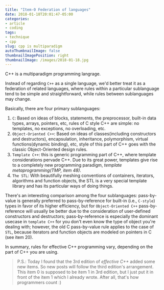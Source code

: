 ```yaml
---
title: "Item-0 Federation of languages"
date: 2018-01-18T20:01:47-05:00
categories:
- article
- coding
tags:
- technique
- cpp
slug: cpp is multiparadigm
autoThumbnailImage: false
thumbnailImagePosition: right
thumbnailImage: /images/2018-01-18.jpg
---
```


C++ is a multiparadigm programming langrage.
<!--more-->

Instead of regarding `C++` as a single language, we'd better treat it as a federation of related languages, where rules within a particular sublanguage tend to be simple and straightforward, while rules between sublanguages may change. 

Basically, there are four primary sublanguages:

1. `C`: Based on ideas of blocks, statements, the preprocessor, built-in data types, arrays, pointers, etc, rules of C style C++ are simple: no templates, no exceptions, no overloading, etc.
2. `Object-Oriented C++`: Based on ideas of classes(including constructors and destructors), encapsulation, inheritance, polymorphism, virtual functions(dynamic binding), etc, style of this part of C++ goes with the classic Object-Oriented design rules.
3. `Template C++`: this is generic programming part of C++, where template considerations pervade C++. Due to its great power, templates give rise to a completely new programming paradigm, _template metaprogramming(TMP, item 48)_.
4. `The STL`: With beautifully meshing conventions of containers, iterators, algorithms and function objects, the STL is a very special template library and has its particular ways of doing things.

There's an interesting comparison among the four sublanguages: pass-by-value is generally preferred to pass-by-reference for built-in (i.e., `C-style`) types in favor of its higher efficiency, but for `Object-Oriented C++` pass-by-reference will usually be better due to the consideration of user-defined constructors and destructors; pass-by-reference is especially the dominant usecase in `template C++` for you don't even know the type of object you're dealing with; however, the old C pass-by-value rule applies to the case of `STL`, because iterators and function objects are modeled on pointers in C (see item 20).

In summary, rules for effective C++ programming vary, depending on the part of C++ you are using.

>P.S.: Today I found that the 3rd edition of _effective C++_ added some new items. So new posts will follow the third edition's arrangement. This item 0 is supposed to be item 1 in 3rd edition, but I just put it in front of the item 1 which I already wrote. After all, that's how programmers count :)
